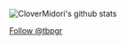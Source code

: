 <!-- ### Hi there 👋 -->

<!--
**CloverMidori/CloverMidori** is a ✨ _special_ ✨ repository because its `README.md` (this file) appears on your GitHub profile.

Here are some ideas to get you started:

- 🔭 I’m currently working on ...
- 🌱 I’m currently learning ...
- 👯 I’m looking to collaborate on ...
- 🤔 I’m looking for help with ...
- 💬 Ask me about ...
- 📫 How to reach me: ...
- 😄 Pronouns: ...
- ⚡ Fun fact: ...
-->

![CloverMidori's github stats](https://github-readme-stats.vercel.app/api?username=CloverMidori)

<a class="github-button" href="https://github.com/tbpgr" data-style="mega" data-count-href="/tbpgr/followers" data-count-api="/users/tbpgr#followers">Follow @tbpgr</a>
